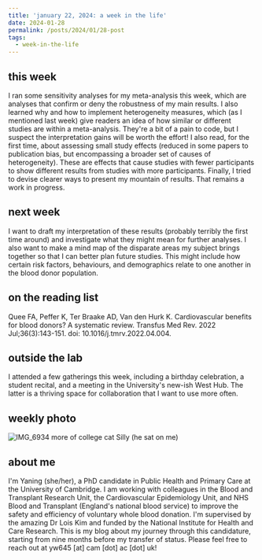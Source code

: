 ```yaml
---
title: 'january 22, 2024: a week in the life'
date: 2024-01-28
permalink: /posts/2024/01/28-post
tags:
  - week-in-the-life
---
```


this week
------
I ran some sensitivity analyses for my meta-analysis this week, which are analyses that confirm or deny the robustness of my main results. I also learned why and how to implement heterogeneity measures, which (as I mentioned last week) give readers an idea of how similar or different studies are within a meta-analysis. They're a bit of a pain to code, but I suspect the interpretation gains will be worth the effort! I also read, for the first time, about assessing small study effects (reduced in some papers to publication bias, but encompassing a broader set of causes of heterogeneity). These are effects that cause studies with fewer participants to show different results from studies with more participants. Finally, I tried to devise clearer ways to present my mountain of results. That remains a work in progress. 

next week
------
I want to draft my interpretation of these results (probably terribly the first time around) and investigate what they might mean for further analyses. I also want to make a mind map of the disparate areas my subject brings together so that I can better plan future studies. This might include how certain risk factors, behaviours, and demographics relate to one another in the blood donor population.

on the reading list
------
Quee FA, Peffer K, Ter Braake AD, Van den Hurk K. Cardiovascular benefits for blood donors? A systematic review. Transfus Med Rev. 2022 Jul;36(3):143-151. doi: 10.1016/j.tmrv.2022.04.004. 

outside the lab
------
I attended a few gatherings this week, including a birthday celebration, a student recital, and a meeting in the University's new-ish West Hub. The latter is a thriving space for collaboration that I want to use more often.

weekly photo
------
![IMG_6934](https://github.com/yaning-wu/yaning-wu.github.io/assets/145920710/6d88cf9e-d2ad-4471-8cb6-b3a315fbdf82)
more of college cat Silly (he sat on me)

about me
------
I'm Yaning (she/her), a PhD candidate in Public Health and Primary Care at the University of Cambridge. I am working with colleagues in the Blood and Transplant Research Unit, the Cardiovascular Epidemiology Unit, and NHS Blood and Transplant (England's national blood service) to improve the safety and efficiency of voluntary whole blood donation. I'm supervised by the amazing Dr Lois Kim and funded by the National Institute for Health and Care Research. This is my blog about my journey through this candidature, starting from nine months before my transfer of status. Please feel free to reach out at yw645 [at] cam [dot] ac [dot] uk!
